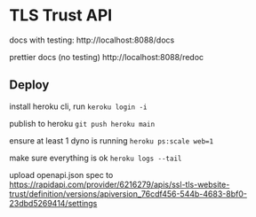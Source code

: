 # TLS Trust API

docs with testing: http://localhost:8088/docs

prettier docs (no testing) http://localhost:8088/redoc

## Deploy

install heroku cli, run `keroku login -i`

publish to heroku `git push heroku main`

ensure at least 1 dyno is running `heroku ps:scale web=1`

make sure everything is ok `heroku logs --tail`

upload openapi.json spec to https://rapidapi.com/provider/6216279/apis/ssl-tls-website-trust/definition/versions/apiversion_76cdf456-544b-4683-8bf0-23dbd5269414/settings
